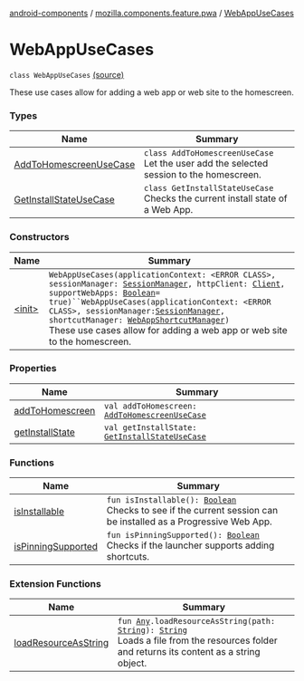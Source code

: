 [android-components](../../index.md) / [mozilla.components.feature.pwa](../index.md) / [WebAppUseCases](./index.md)

# WebAppUseCases

`class WebAppUseCases` [(source)](https://github.com/mozilla-mobile/android-components/blob/master/components/feature/pwa/src/main/java/mozilla/components/feature/pwa/WebAppUseCases.kt#L16)

These use cases allow for adding a web app or web site to the homescreen.

### Types

| Name | Summary |
|---|---|
| [AddToHomescreenUseCase](-add-to-homescreen-use-case/index.md) | `class AddToHomescreenUseCase`<br>Let the user add the selected session to the homescreen. |
| [GetInstallStateUseCase](-get-install-state-use-case/index.md) | `class GetInstallStateUseCase`<br>Checks the current install state of a Web App. |

### Constructors

| Name | Summary |
|---|---|
| [&lt;init&gt;](-init-.md) | `WebAppUseCases(applicationContext: <ERROR CLASS>, sessionManager: `[`SessionManager`](../../mozilla.components.browser.session/-session-manager/index.md)`, httpClient: `[`Client`](../../mozilla.components.concept.fetch/-client/index.md)`, supportWebApps: `[`Boolean`](https://kotlinlang.org/api/latest/jvm/stdlib/kotlin/-boolean/index.html)` = true)``WebAppUseCases(applicationContext: <ERROR CLASS>, sessionManager: `[`SessionManager`](../../mozilla.components.browser.session/-session-manager/index.md)`, shortcutManager: `[`WebAppShortcutManager`](../-web-app-shortcut-manager/index.md)`)`<br>These use cases allow for adding a web app or web site to the homescreen. |

### Properties

| Name | Summary |
|---|---|
| [addToHomescreen](add-to-homescreen.md) | `val addToHomescreen: `[`AddToHomescreenUseCase`](-add-to-homescreen-use-case/index.md) |
| [getInstallState](get-install-state.md) | `val getInstallState: `[`GetInstallStateUseCase`](-get-install-state-use-case/index.md) |

### Functions

| Name | Summary |
|---|---|
| [isInstallable](is-installable.md) | `fun isInstallable(): `[`Boolean`](https://kotlinlang.org/api/latest/jvm/stdlib/kotlin/-boolean/index.html)<br>Checks to see if the current session can be installed as a Progressive Web App. |
| [isPinningSupported](is-pinning-supported.md) | `fun isPinningSupported(): `[`Boolean`](https://kotlinlang.org/api/latest/jvm/stdlib/kotlin/-boolean/index.html)<br>Checks if the launcher supports adding shortcuts. |

### Extension Functions

| Name | Summary |
|---|---|
| [loadResourceAsString](../../mozilla.components.support.test.file/kotlin.-any/load-resource-as-string.md) | `fun `[`Any`](https://kotlinlang.org/api/latest/jvm/stdlib/kotlin/-any/index.html)`.loadResourceAsString(path: `[`String`](https://kotlinlang.org/api/latest/jvm/stdlib/kotlin/-string/index.html)`): `[`String`](https://kotlinlang.org/api/latest/jvm/stdlib/kotlin/-string/index.html)<br>Loads a file from the resources folder and returns its content as a string object. |
